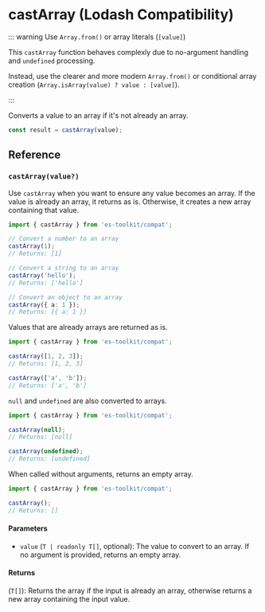 # castArray (Lodash Compatibility)

::: warning Use `Array.from()` or array literals (`[value]`)

This `castArray` function behaves complexly due to no-argument handling and `undefined` processing.

Instead, use the clearer and more modern `Array.from()` or conditional array creation (`Array.isArray(value) ? value : [value]`).

:::

Converts a value to an array if it's not already an array.

```typescript
const result = castArray(value);
```

## Reference

### `castArray(value?)`

Use `castArray` when you want to ensure any value becomes an array. If the value is already an array, it returns as is. Otherwise, it creates a new array containing that value.

```typescript
import { castArray } from 'es-toolkit/compat';

// Convert a number to an array
castArray(1);
// Returns: [1]

// Convert a string to an array
castArray('hello');
// Returns: ['hello']

// Convert an object to an array
castArray({ a: 1 });
// Returns: [{ a: 1 }]
```

Values that are already arrays are returned as is.

```typescript
import { castArray } from 'es-toolkit/compat';

castArray([1, 2, 3]);
// Returns: [1, 2, 3]

castArray(['a', 'b']);
// Returns: ['a', 'b']
```

`null` and `undefined` are also converted to arrays.

```typescript
import { castArray } from 'es-toolkit/compat';

castArray(null);
// Returns: [null]

castArray(undefined);
// Returns: [undefined]
```

When called without arguments, returns an empty array.

```typescript
import { castArray } from 'es-toolkit/compat';

castArray();
// Returns: []
```

#### Parameters

- `value` (`T | readonly T[]`, optional): The value to convert to an array. If no argument is provided, returns an empty array.

#### Returns

(`T[]`): Returns the array if the input is already an array, otherwise returns a new array containing the input value.
